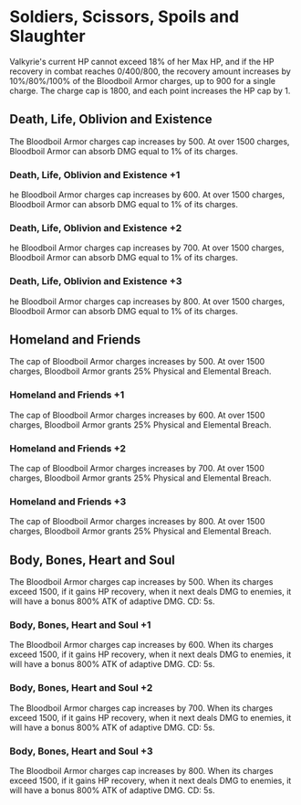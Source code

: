 # Soldiers, Scissors, Spoils and Slaughter

Valkyrie's current HP cannot exceed 18% of her Max HP, and if the HP recovery in combat reaches 0/400/800, the recovery amount increases by 10%/80%/100% of the Bloodboil Armor charges, up to 900 for a single charge. The charge cap is 1800, and each point increases the HP cap by 1.

## Death, Life, Oblivion and Existence

The Bloodboil Armor charges cap increases by 500. At over 1500 charges, Bloodboil Armor can absorb DMG equal to 1% of its charges.

### Death, Life, Oblivion and Existence +1

he Bloodboil Armor charges cap increases by 600. At over 1500 charges, Bloodboil Armor can absorb DMG equal to 1% of its charges.

### Death, Life, Oblivion and Existence +2

he Bloodboil Armor charges cap increases by 700. At over 1500 charges, Bloodboil Armor can absorb DMG equal to 1% of its charges.

### Death, Life, Oblivion and Existence +3

he Bloodboil Armor charges cap increases by 800. At over 1500 charges, Bloodboil Armor can absorb DMG equal to 1% of its charges.

## Homeland and Friends

The cap of Bloodboil Armor charges increases by 500. At over 1500 charges, Bloodboil Armor grants 25% Physical and Elemental Breach.

### Homeland and Friends +1

The cap of Bloodboil Armor charges increases by 600. At over 1500 charges, Bloodboil Armor grants 25% Physical and Elemental Breach.

### Homeland and Friends +2

The cap of Bloodboil Armor charges increases by 700. At over 1500 charges, Bloodboil Armor grants 25% Physical and Elemental Breach.

### Homeland and Friends +3

The cap of Bloodboil Armor charges increases by 800. At over 1500 charges, Bloodboil Armor grants 25% Physical and Elemental Breach.

## Body, Bones, Heart and Soul

The Bloodboil Armor charges cap increases by 500. When its charges exceed 1500, if it gains HP recovery, when it next deals DMG to enemies, it will have a bonus 800% ATK of adaptive DMG. CD: 5s.

### Body, Bones, Heart and Soul +1

The Bloodboil Armor charges cap increases by 600. When its charges exceed 1500, if it gains HP recovery, when it next deals DMG to enemies, it will have a bonus 800% ATK of adaptive DMG. CD: 5s.

### Body, Bones, Heart and Soul +2

The Bloodboil Armor charges cap increases by 700. When its charges exceed 1500, if it gains HP recovery, when it next deals DMG to enemies, it will have a bonus 800% ATK of adaptive DMG. CD: 5s.

### Body, Bones, Heart and Soul +3

The Bloodboil Armor charges cap increases by 800. When its charges exceed 1500, if it gains HP recovery, when it next deals DMG to enemies, it will have a bonus 800% ATK of adaptive DMG. CD: 5s.
